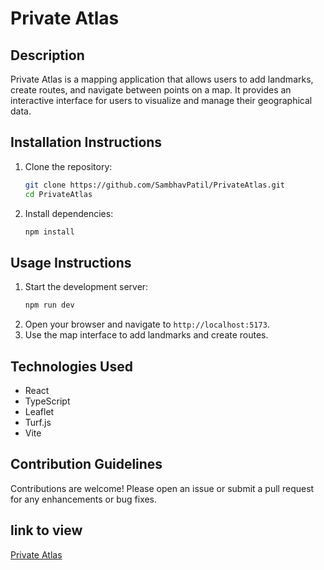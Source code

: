 # Private Atlas

## Description
Private Atlas is a mapping application that allows users to add landmarks, create routes, and navigate between points on a map. It provides an interactive interface for users to visualize and manage their geographical data.

## Installation Instructions
1. Clone the repository:
   ```bash
   git clone https://github.com/SambhavPatil/PrivateAtlas.git
   cd PrivateAtlas
   ```
2. Install dependencies:
   ```bash
   npm install
   ```

## Usage Instructions
1. Start the development server:
   ```bash
   npm run dev
   ```
2. Open your browser and navigate to `http://localhost:5173`.
3. Use the map interface to add landmarks and create routes.

## Technologies Used
- React
- TypeScript
- Leaflet
- Turf.js
- Vite

## Contribution Guidelines
Contributions are welcome! Please open an issue or submit a pull request for any enhancements or bug fixes.

## link to view
[Private Atlas](https://private-atlas-nmaylrbkc-sambhav-patils-projects.vercel.app)


